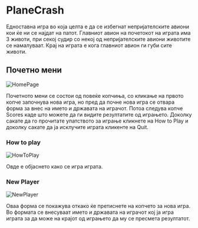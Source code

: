 # PlaneCrash

Eдноставна игра во која целта е да се избегнат непријателските авиони кои ќе ни се најдат на патот. Главниот авион на почетокот на играта има 3 животи, при секој судир со некој од непријателските авиони животите се намалуваат. Крај на играта е кога главниот авион ги губи сите животи.

## Почетно мени

![HomePage](https://user-images.githubusercontent.com/37666473/59066995-b099c580-88b0-11e9-98a3-373a22d5fde4.PNG)

Почетното мени се состои од повеќе копчиња, со кликање на првото копче започнува нова игра, но пред да почне нова игра се отвара форма за внес на името и државата на играчот. Потоа следува копче Scores каде што можете да ги видите резултатите од играњето. Доколку сакате да го прочитате упатството за играње кликнете на How to Play и доколку сакате да ја исклучите играта кликенте на Quit.

### How to play

![HowToPlay](https://user-images.githubusercontent.com/37666473/59067414-e25f5c00-88b1-11e9-8904-c204d1b279ed.PNG)

Овде е објаснето како се игра играта.

### New Player

![NewPlayer](https://user-images.githubusercontent.com/37666473/59067519-1dfa2600-88b2-11e9-8482-8ae882cf3234.PNG)

Оваа форма се покажува откако ќе претиснете на копчето за нова игра. Во формата се внесуваат името и државата на играчот кој ја игра играта за да може на крајот од играњето да му се пресмета резултатот.


